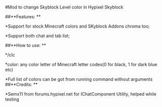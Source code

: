 #Mod to change Skyblock Level color in Hypixel Skyblock

##**Features: **

  *Support for stock Minecraft colors and SKyblock Addons chroma too; 
  
  *Support both chat and tab list;
  
##**How to use: **

  */clc <color>

  *color: any color letter of Minecraft letter codes(0 for black, 1 for dark blue etc)

  *Full list of colors can be got from running command without arguments
##**Credits: **

  *Semx11 from forums.hypixel.net for IChatComponent Utility, helped while testing
